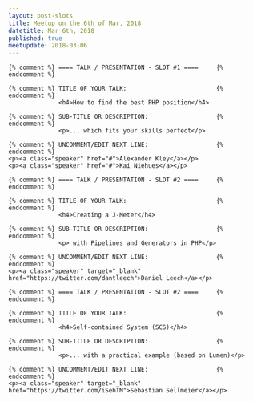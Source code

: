 ```yaml
---
layout: post-slots
title: Meetup on the 6th of Mar, 2018
datetitle: Mar 6th, 2018
published: true
meetupdate: 2018-03-06
---
```


<div class="slot span4"><div class="icon-awesome"><i class="icon-comment-alt"></i></div>

    {% comment %} ==== TALK / PRESENTATION - SLOT #1 ====     {% endcomment %}

    {% comment %} TITLE OF YOUR TALK:                         {% endcomment %}
                  <h4>How to find the best PHP position</h4>

    {% comment %} SUB-TITLE OR DESCRIPTION:                   {% endcomment %}
                  <p>... which fits your skills perfect</p>

    {% comment %} UNCOMMENT/EDIT NEXT LINE:                   {% endcomment %}
    <p><a class="speaker" href="#">Alexander Kley</a></p>
    <p><a class="speaker" href="#">Kai Niehues</a></p>

</div>

<div class="slot span4"><div class="icon-awesome"><i class="icon-comment-alt"></i></div>

    {% comment %} ==== TALK / PRESENTATION - SLOT #2 ====     {% endcomment %}

    {% comment %} TITLE OF YOUR TALK:                         {% endcomment %}
                  <h4>Creating a J-Meter</h4>

    {% comment %} SUB-TITLE OR DESCRIPTION:                   {% endcomment %}
                  <p> with Pipelines and Generators in PHP</p>

    {% comment %} UNCOMMENT/EDIT NEXT LINE:                   {% endcomment %}
    <p><a class="speaker" target="_blank" href="https://twitter.com/dantleech">Daniel Leech</a></p>

</div>

<div class="slot span4"><div class="icon-awesome"><i class="icon-comment-alt"></i></div>

    {% comment %} ==== TALK / PRESENTATION - SLOT #2 ====     {% endcomment %}

    {% comment %} TITLE OF YOUR TALK:                         {% endcomment %}
                  <h4>Self-contained System (SCS)</h4>

    {% comment %} SUB-TITLE OR DESCRIPTION:                   {% endcomment %}
                  <p>... with a practical example (based on Lumen)</p>

    {% comment %} UNCOMMENT/EDIT NEXT LINE:                   {% endcomment %}
    <p><a class="speaker" target="_blank" href="https://twitter.com/iSebTM">Sebastian Sellmeier</a></p>

</div>

